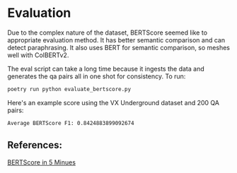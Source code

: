 # Evaluation

Due to the complex nature of the dataset, BERTScore seemed like to appropriate evaluation method. It has better semantic 
comparison and can detect paraphrasing. It also uses BERT for semantic comparison, so meshes well with ColBERTv2.
  
The eval script can take a long time because it ingests the data and generates the qa pairs all in one shot for consistency. To run:
```bash
poetry run python evaluate_bertscore.py
```
  
Here's an example score using the VX Underground dataset and 200 QA pairs:
  
```bash
Average BERTScore F1: 0.8424883899092674
```

## References:
[BERTScore in 5 Minues](https://medium.com/@abonia/bertscore-explained-in-5-minutes-0b98553bfb71)
  



